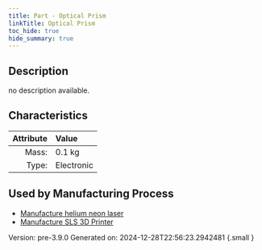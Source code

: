 ```yaml
---
title: Part - Optical Prism
linkTitle: Optical Prism
toc_hide: true
hide_summary: true
---
```


## Description
no description available.

## Characteristics

| Attribute      | Value |
|--------:|:------|
|Mass:|0.1 kg|
|Type:|Electronic|


## Used by Manufacturing Process

- [Manufacture helium neon laser](/docs/definitions/process/manufacture-helium-neon-laser)
- [Manufacture SLS 3D Printer](/docs/definitions/process/manufacture-sls-3d-printer)


Version: pre-3.9.0 Generated on: 2024-12-28T22:56:23.2942481
{.small }

